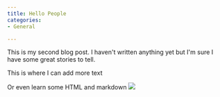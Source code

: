 ```yaml
---
title: Hello People
categories:
- General

---
```


This is my second blog post. I haven't written anything yet but I'm sure I have some great stories to tell.

This is where I can add more text

Or even learn some HTML and markdown
![](https://i.postimg.cc/kXgZCkdc/Gaping-Void-Ai.jpg")
